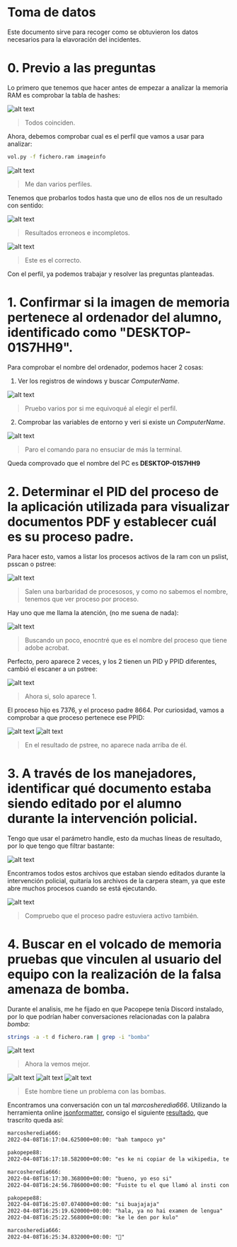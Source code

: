 # Toma de datos

Este documento sirve para recoger como se obtuvieron los datos necesarios para la elavoración del incidentes.

# 0. Previo a las preguntas

Lo primero que tenemos que hacer antes de empezar a analizar la memoria RAM es comprobar la tabla de hashes:

![alt text](img/image.png)
> Todos coinciden.

Ahora, debemos comprobar cual es el perfil que vamos a usar para analizar:

```bash
vol.py -f fichero.ram imageinfo
```

![alt text](img/2perfil.png)
> Me dan varios perfiles.

Tenemos que probarlos todos hasta que uno de ellos nos de un resultado con sentido:

![alt text](img/image-2.png)
> Resultados erroneos e incompletos.

![alt text](img/image-1.png)
> Este es el correcto.

Con el perfil, ya podemos trabajar y resolver las preguntas planteadas.

# 1. Confirmar si la imagen de memoria pertenece al ordenador del alumno, identificado como "DESKTOP-01S7HH9".

Para comprobar el nombre del ordenador, podemos hacer 2 cosas:

1. Ver los registros de windows y buscar *ComputerName*.

![alt text](img/image-3.png)
> Pruebo varios por si me equivoqué al elegir el perfil.

2. Comprobar las variables de entorno y veri si existe un *ComputerName*.

![alt text](img/image-4.png)
> Paro el comando para no ensuciar de más la terminal.

Queda comprovado que el nombre del PC es **DESKTOP-01S7HH9**

# 2. Determinar el PID del proceso de la aplicación utilizada para visualizar documentos PDF y establecer cuál es su proceso padre.

Para hacer esto, vamos a listar los procesos activos de la ram con un pslist, psscan o pstree:

![alt text](img/image-5.png)
> Salen una barbaridad de procesosos, y como no sabemos  el nombre, tenemos que ver proceso por proceso.

Hay uno que me llama la atención, (no me suena de nada):

![alt text](img/image-6.png)
> Buscando un poco, enocntré que es el nombre del proceso que tiene adobe acrobat.

Perfecto, pero aparece 2 veces, y los 2 tienen un PID y PPID diferentes, cambió el escaner a un pstree:

![alt text](img/image-7.png)
> Ahora si, solo aparece 1.

El proceso hijo es 7376, y el proceso padre 8664.
Por curiosidad, vamos a comprobar a que proceso pertenece ese PPID:

![alt text](img/image-8.png)
![alt text](img/image-9.png)
> En el resultado de pstree, no aparece nada arriba de él.

# 3. A través de los manejadores, identificar qué documento estaba siendo editado por el alumno durante la intervención policial.

Tengo que usar el parámetro handle, esto da muchas líneas de resultado, por lo que tengo que filtrar bastante:

![alt text](img/image-10.png)

Encontramos todos estos archivos que estaban siendo editados durante la intervención policial, quitaría los archivos de la carpera steam, ya que este abre muchos procesos cuando se está ejecutando.

![alt text](img/image-11.png)
> Compruebo que el proceso padre estuviera activo también.

# 4. Buscar en el volcado de memoria pruebas que vinculen al usuario del equipo con la realización de la falsa amenaza de bomba.

Durante el analisis, me he fijado en que Pacopepe tenía Discord instalado, por lo que podrían haber conversaciones relacionadas con la palabra *bomba*:

```bash
strings -a -t d fichero.ram | grep -i "bomba"
```

![alt text](img/image-12.png)
> Ahora la vemos mejor.

![alt text](img/image-13.png)
![alt text](img/image-14.png)
![alt text](img/image-15.png)
> Este hombre tiene un problema con las bombas.

Encontramos una conversación con un tal *marcosheredia666*. Utilizando la herramienta online [jsonformatter](https://jsonformatter.org/), consigo el siguiente [resultado](./conversacion.json), que trascrito queda así:

```txt
marcosheredia666:
2022-04-08T16:17:04.625000+00:00: "bah tampoco yo"

pakopepe88:
2022-04-08T16:17:18.582000+00:00: "es ke ni copiar de la wikipedia, te lo juro."

marcosheredia666:
2022-04-08T16:17:30.368000+00:00: "bueno, yo eso si"
2022-04-08T16:24:56.786000+00:00: "Fuiste tu el que llamó al insti con la amenaza de bomba, so colgao?"

pakopepe88:
2022-04-08T16:25:07.074000+00:00: "si buajajaja"
2022-04-08T16:25:19.620000+00:00: "hala, ya no hai examen de lengua"
2022-04-08T16:25:22.568000+00:00: "ke le den por kulo"

marcosheredia666:
2022-04-08T16:25:34.832000+00:00: "🤣"
```